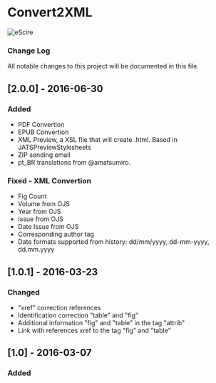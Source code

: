 # Convert2XML

![eScire](http://escire.net/convert2xml/logo_convert2xml.jpg)


### Change Log
All notable changes to this project will be documented in this file.

## [2.0.0] - 2016-06-30
### Added
- PDF Convertion
- EPUB Convertion
- XML Preview, a XSL file that will create .html. Based in JATSPreviewStylesheets
- ZIP sending email
- pt_BR translations from @amatsumiro.

### Fixed - XML Convertion
- Fig Count
- Volume from OJS
- Year from OJS
- Issue from OJS
- Date Issue  from OJS
- Corresponding author tag
- Date formats supported from history: dd/mm/yyyy, dd-mm-yyyy, dd.mm.yyyy

## [1.0.1] - 2016-03-23
### Changed
- "xref" correction references
- Identification correction "table" and "fig"
- Additional information "fig" and "table" in the tag "attrib"
- Link with references xref to the tag "fig" and "table"


## [1.0] - 2016-03-07
### Added



